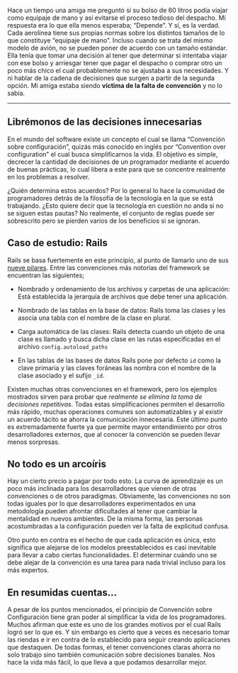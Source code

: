 Hace un tiempo una amiga me preguntó si su bolso de 60 litros podía viajar como equipaje de mano y así evitarse el proceso tedioso del despacho. Mi respuesta era lo que ella menos esperaba; “Depende”. Y sí, es la verdad. Cada aerolínea tiene sus propias normas sobre los distintos tamaños de lo que constituye “equipaje de mano”. Incluso cuando se trata del mismo modelo de avión, no se pueden poner de acuerdo con un tamaño estándar. Ella tenía que tomar una decisión al tener que determinar si intentaba viajar con ese bolso y arriesgar tener que pagar el despacho o comprar otro un poco más chico el cual probablemente no se ajustaba a sus necesidades. Y ni hablar de la cadena de decisiones que surgen a partir de la segunda opción. Mi amiga estaba siendo **víctima de la falta de convención** y no lo sabía.

* * *

## Librémonos de las decisiones innecesarias

En el mundo del software existe un concepto el cual se llama “Convención sobre configuración”, quizás más conocido en inglés por “Convention over configuration” el cual busca simplificarnos la vida. El objetivo es simple, decrecer la cantidad de decisiones de un programador mediante el acuerdo de buenas prácticas, lo cual libera a este para que se concentre realmente en los problemas a resolver.

¿Quién determina estos acuerdos? Por lo general lo hace la comunidad de programadores detrás de la filosofía de la tecnología en la que se está trabajando. ¿Esto quiere decir que la tecnología en cuestión no anda si no se siguen estas pautas? No realmente, el conjunto de reglas puede ser sobrescrito pero se pierden varios de los beneficios si se ignoran.

## Caso de estudio: Rails

Rails se basa fuertemente en este principio, al punto de llamarlo uno de sus [nueve pilares](https://rubyonrails.org/doctrine/). Entre las convenciones más notorias del framework se encuentran las siguientes;

- Nombrado y ordenamiento de los archivos y carpetas de una aplicación: Está establecida la jerarquía de archivos que debe tener una aplicación.

- Nombrado de las tablas en la base de datos: Rails toma las clases y les asocia una tabla con el nombre de la clase en plural.

- Carga automática de las clases: Rails detecta cuando un objeto de una clase es llamado y busca dicha clase en las rutas especificadas en el archivo `config.autoload_paths`

- En las tablas de las bases de datos Rails pone por defecto `id` como la clave primaria y las claves foráneas las nombra con el nombre de la clase asociado y el sufijo `_id`.

Existen muchas otras convenciones en el framework, pero los ejemplos mostrados sirven para probar que *realmente se elimina la toma de decisiones repetitivas*. Todas estas simplificaciones permiten el desarrollo más rápido, muchas operaciones comunes son automatizables y al existir un acuerdo tácito se ahorra la comunicación innecesaria. Este último punto es extremadamente fuerte ya que permite mayor entendimiento por otros desarrolladores externos, que al conocer la convención se pueden llevar menos sorpresas.

## No todo es un arcoíris

Hay un cierto precio a pagar por todo esto. La curva de aprendizaje es un poco más inclinada para los desarrolladores que vienen de otras convenciones o de otros paradigmas. Obviamente, las convenciones no son todas iguales por lo que desarrolladores experimentados en una metodología pueden afrontar dificultades al tener que cambiar la mentalidad en nuevos ambientes. De la misma forma, las personas acostumbradas a la configuración pueden ver la falta de explicitud confusa.

Otro punto en contra es el hecho de que cada aplicación es única, esto significa que alejarse de los modelos preestablecidos es casi inevitable para llevar a cabo ciertas funcionalidades. El determinar cuándo uno se debe alejar de la convención es una tarea para nada trivial incluso para los más expertos.

## En resumidas cuentas...

A pesar de los puntos mencionados, el principio de Convención sobre Configuración tiene gran poder al simplificar la vida de los programadores. Muchos afirman que este es uno de los grandes motivos por el cual Rails logró ser lo que es. Y sin embargo es cierto que a veces es necesario tomar las riendas e ir en contra de lo establecido para seguir creando aplicaciones que destaquen. De todas formas, el tener convenciones claras ahorra no solo trabajo sino también comunicación sobre decisiones banales. Nos hace la vida más fácil, lo que lleva a que podamos desarrollar mejor.

